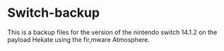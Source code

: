 # Switch-backup
 This is a backup files for the version of the nintendo switch 14.1.2 on the payload Hekate using the fir,mware Atmosphere.
